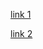 
[link 1](https://de.wikipedia.org/wiki/Axonometrie#/media/Datei:Haus-karo-axonometrie.svg)

[link 2](https://en.wikipedia.org/wiki/Axonometric_projection)